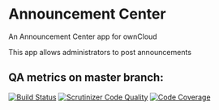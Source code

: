 # Announcement Center

An Announcement Center app for ownCloud

This app allows administrators to post announcements

## QA metrics on master branch:

[![Build Status](https://travis-ci.org/nickv-oc/announcementcenter.svg?branch=master)](https://travis-ci.org/nickv-oc/announcementcenter)
[![Scrutinizer Code Quality](https://scrutinizer-ci.com/g/nickv-oc/announcementcenter/badges/quality-score.png?b=master)](https://scrutinizer-ci.com/g/nickv-oc/announcementcenter/?branch=master)
[![Code Coverage](https://scrutinizer-ci.com/g/nickv-oc/announcementcenter/badges/coverage.png?b=master)](https://scrutinizer-ci.com/g/nickv-oc/announcementcenter/?branch=master)

